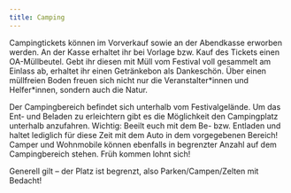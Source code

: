 ```yaml
---
title: Camping
---
```

Campingtickets können im Vorverkauf sowie an der Abendkasse erworben werden. An der Kasse erhaltet ihr bei Vorlage bzw. Kauf des Tickets einen OA-Müllbeutel. Gebt ihr diesen mit Müll vom Festival voll gesammelt am Einlass ab, erhaltet ihr einen Getränkebon als Dankeschön. Über einen müllfreien Boden freuen sich nicht nur die Veranstalter\*innen und Helfer\*innen, sondern auch die Natur.

Der Campingbereich befindet sich unterhalb vom Festivalgelände. Um das Ent- und Beladen zu erleichtern gibt es die Möglichkeit den Campingplatz unterhalb anzufahren. Wichtig: Beeilt euch mit dem Be- bzw. Entladen und haltet lediglich für diese Zeit mit dem Auto in dem vorgegebenen Bereich! Camper und Wohnmobile können ebenfalls in begrenzter Anzahl auf dem Campingbereich stehen. Früh kommen lohnt sich!

Generell gilt – der Platz ist begrenzt, also Parken/Campen/Zelten mit Bedacht!